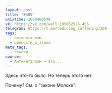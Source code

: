 ```yaml
---
layout: post
title: "#405"
unixtime: 1660460640
vk: https://vk.com/wall-199052526_405
telegram: https://t.me/reducing_suffering/209
tags:
  - антинатализм
  - ценности_и_этика
meta_tags:
  - ссылки
source:
  - Антинатализм — это...
---
```

Здесь что-то было. Но теперь этого нет.

Почему? См. о "законе Молоха".